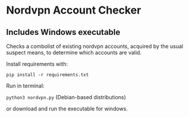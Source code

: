 # Nordvpn Account Checker
## Includes Windows executable

Checks a combolist of existing nordvpn accounts, acquired by the usual suspect means, to determine which accounts are valid.

Install requirements with:

```pip install -r requirements.txt```

Run in terminal:

```python3 nordvpn.py``` (Debian-based distributions)

or download and run the executable for windows.